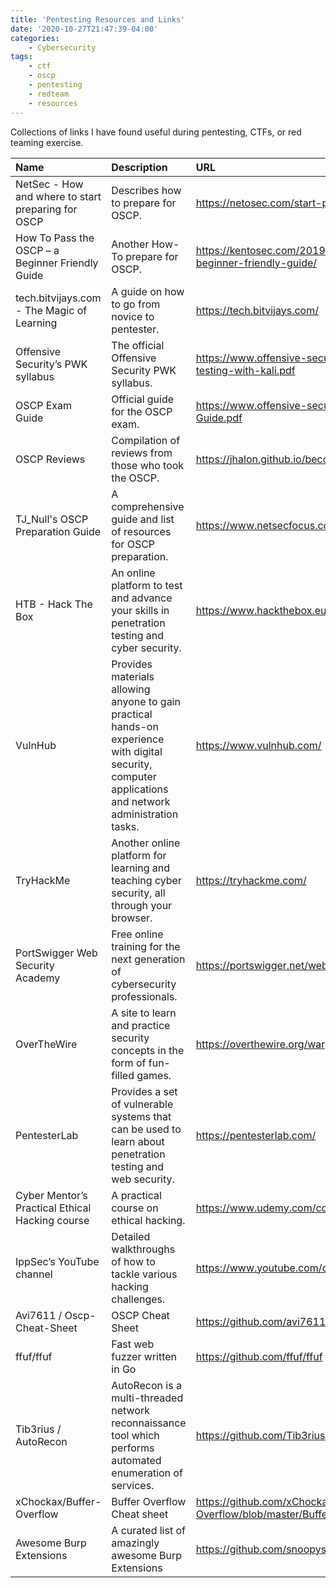 ```yaml
---
title: 'Pentesting Resources and Links'
date: '2020-10-27T21:47:39-04:00'
categories:
    - Cybersecurity
tags:
    - ctf
    - oscp
    - pentesting
    - redteam
    - resources
---
```


Collections of links I have found useful during pentesting, CTFs, or red teaming exercise. 

| Name                                               | Description                                                                                                                                                                                                                                        | URL                                                                                                                                   |
|:---------------------------------------------------|:---------------------------------------------------------------------------------------------------------------------------------------------------------------------------------------------------------------------------------------------------|:--------------------------------------------------------------------------------------------------------------------------------------|
| NetSec - How and where to start preparing for OSCP | Describes how to prepare for OSCP.                                                                                                                                                                                                                 | https://netosec.com/start-preparing-for-oscp/                                                                                         |
| How To Pass the OSCP – a Beginner Friendly Guide   | Another How-To prepare for OSCP.                                                                                                                                                                                                                   | https://kentosec.com/2019/10/09/how-to-pass-the-oscp-a-beginner-friendly-guide/                                                       |
| tech.bitvijays.com - The Magic of Learning         | A guide on how to go from novice to pentester.                                                                                                                                                                                                     | https://tech.bitvijays.com/                                                                                                           |
| Offensive Security’s PWK syllabus                  | The official Offensive Security PWK syllabus.                                                                                                                                                                                                      | https://www.offensive-security.com/documentation/penetration-testing-with-kali.pdf                                                    |
| OSCP Exam Guide                                    | Official guide for the OSCP exam.                                                                                                                                                                                                                  | https://www.offensive-security.com/pwk-online/PWK-Exam-Guide.pdf                                                                      |
| OSCP Reviews                                       | Compilation of reviews from those who took the OSCP.                                                                                                                                                                                               | https://jhalon.github.io/becoming-a-pentester/                                                                                        |
| TJ_Null's OSCP Preparation Guide                   | A comprehensive guide and list of resources for OSCP preparation.                                                                                                                                                                                  | https://www.netsecfocus.com/oscp/2019/03/29/OSCP-Prep.html                                                                            |
| HTB - Hack The Box                                 | An online platform to test and advance your skills in penetration testing and cyber security.                                                                                                                                                      | https://www.hackthebox.eu/                                                                                                            |
| VulnHub                                            | Provides materials allowing anyone to gain practical hands-on experience with digital security, computer applications and network administration tasks.                                                                                             | https://www.vulnhub.com/                                                                                                              |
| TryHackMe                                          | Another online platform for learning and teaching cyber security, all through your browser.                                                                                                                                                        | https://tryhackme.com/                                                                                                                |
| PortSwigger Web Security Academy                   | Free online training for the next generation of cybersecurity professionals.                                                                                                                                                                      | https://portswigger.net/web-security                                                                                                  |
| OverTheWire                                        | A site to learn and practice security concepts in the form of fun-filled games.                                                                                                                                                                    | https://overthewire.org/wargames/                                                                                                     |
| PentesterLab                                        | Provides a set of vulnerable systems that can be used to learn about penetration testing and web security.                                                                                                                                        | https://pentesterlab.com/                                                                                                             |
| Cyber Mentor’s Practical Ethical Hacking course    | A practical course on ethical hacking.                                                                                                                                                                                                             | https://www.udemy.com/course/practical-ethical-hacking/                                                                               |
| IppSec’s YouTube channel                           | Detailed walkthroughs of how to tackle various hacking challenges.                                                                                                                                                                                 | https://www.youtube.com/channel/UCa6eh7gCkpPo5XXUDfygQQA                                                                              |
| Avi7611 / Oscp-Cheat-Sheet                         | OSCP Cheat Sheet                                                                                                                                                                                                                                   | https://github.com/avi7611/Oscp-Cheat-Sheet/tree/master/oscp                                                                          |
| ffuf/ffuf                                          | Fast web fuzzer written in Go                                                                                                                                                                                                                      | https://github.com/ffuf/ffuf                                                                                                          |
| Tib3rius / AutoRecon                               | AutoRecon is a multi-threaded network reconnaissance tool which performs automated enumeration of services.                                                                                                                                        | https://github.com/Tib3rius/AutoRecon                                                                                                 |
| xChockax/Buffer-Overflow                           | Buffer Overflow Cheat sheet                                                                                                                                                                                                                        | https://github.com/xChockax/Buffer-Overflow/blob/master/Buffer%20Overflow%20Cheatsheet.pdf                                            |
| Awesome Burp Extensions                            | A curated list of amazingly awesome Burp Extensions                                                                                                                                                                                                | https://github.com/snoopysecurity/awesome-burp-extensions                                                                             |

